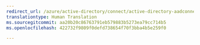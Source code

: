 ```yaml
---
redirect_url: /azure/active-directory/connect/active-directory-aadconnect-federation-compatibility
translationtype: Human Translation
ms.sourcegitcommit: aa20b20c86763791eb579883b5273ea79cc714b5
ms.openlocfilehash: 422732f9809f0defd738654f70f3bba4b5e259f0

---
```




<!--HONumber=Feb17_HO1-->



